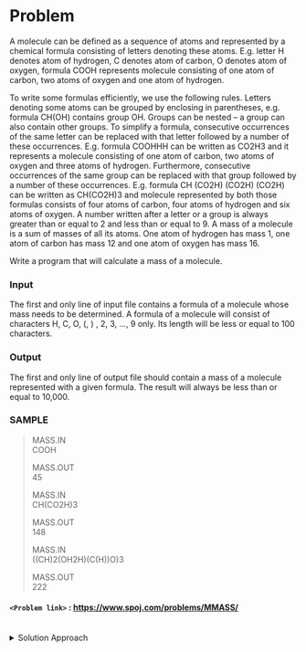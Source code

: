 # Problem
A molecule can be defined as a sequence of atoms and represented by a chemical formula consisting of letters denoting these atoms. E.g. letter H denotes atom of hydrogen, C denotes atom of carbon, O denotes atom of oxygen, formula COOH represents molecule consisting of one atom of carbon, two atoms of oxygen and one atom of hydrogen.

To write some formulas efficiently, we use the following rules. Letters denoting some atoms can be grouped by enclosing in parentheses, e.g. formula CH(OH) contains group OH. Groups can be nested – a group can also contain other groups. To simplify a formula, consecutive occurrences of the same letter can be replaced with that letter followed by a number of these occurrences. E.g. formula COOHHH can be written as CO2H3 and it represents a molecule consisting of one atom of carbon, two atoms of oxygen and three atoms of hydrogen. Furthermore, consecutive occurrences of the same group can be replaced with that group followed by a number of these occurrences. E.g. formula CH (CO2H) (CO2H) (CO2H) can be written as CH(CO2H)3 and molecule represented by both those formulas consists of four atoms of carbon, four atoms of hydrogen and six atoms of oxygen. A number written after a letter or a group is always greater than or equal to 2 and less than or equal to 9. A mass of a molecule is a sum of masses of all its atoms. One atom of hydrogen has mass 1, one atom of carbon has mass 12 and one atom of oxygen has mass 16.

Write a program that will calculate a mass of a molecule.

### Input
The first and only line of input file contains a formula of a molecule whose mass needs to be determined. A formula of a molecule will consist of characters H, C, O, (, ) , 2, 3, ..., 9 only. Its length will be less or equal to 100 characters.

### Output
The first and only line of output file should contain a mass of a molecule represented with a given formula. The result will always be less than or equal to 10,000.

### SAMPLE
>MASS.IN<br/>
COOH<br/>
>
>MASS.OUT<br/>
45<br/>
>
>MASS.IN<br/>
CH(CO2H)3<br/>
>
>MASS.OUT<br/>
148<br/>
> 
>MASS.IN<br/>
((CH)2(OH2H)(C(H))O)3<br/>
>
>MASS.OUT<br/>
222<br/>

#### `<Problem link>` : <https://www.spoj.com/problems/MMASS/>
<br/>
<details>
  <summary>Solution Approach</summary>
  
  ######
  
  The idea is to simply evaluate the value of each group(atoms inside brackets) individually and then combine the result to get overall mass of the molecule. We use a stack to store the mass of atoms.
  - If we encounter an opening brace we push **-1** onto the stack.
  - If we encounter atoms, we push their equivalent mass onto the stack.
  - If we encounter a closing brace `)`, we combine all the values in the stack upto nearest **-1** i.e opening brace `(` and push it onto the stack.
  - If we encounter a digit, we multiply the top element of the stack with that digit and push it onto the stack. The top element corresponds to the mass of the group or atom associated with that digit.

  One other approach is to expand the given formula with the help of a stack of indices and then simply calculate the mass of the molecule using expanded sequence. The stack stores the index of opening braces `(`. When we encounter a closing brace `)` we concatenate the substring starting at index given by the top of the stack with the expanded sequence d number of times, where d is the associated digit if it exists.
  
</details>
